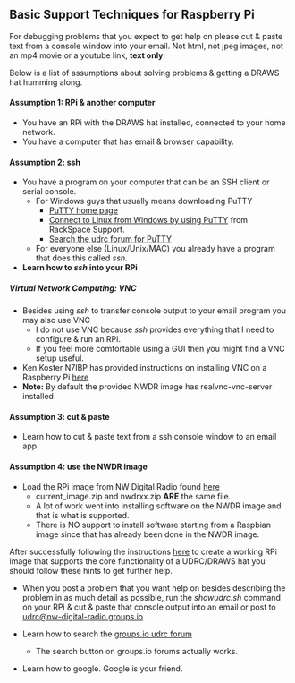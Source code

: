 ## Basic Support Techniques for Raspberry Pi

For debugging problems that you expect to get help on please cut &
paste text from a console window into your email. Not html, not jpeg
images, not an mp4 movie or a youtube link, __text only__.

Below is a list of assumptions about solving problems & getting a
DRAWS hat humming along.

#### Assumption 1: RPi & another computer
* You have an RPi with the DRAWS hat installed, connected to your home network.
* You have a computer that has email & browser capability.

#### Assumption 2: ssh
* You have a program on your computer that can be an SSH client or serial console.
  * For Windows guys that usually means downloading PuTTY
    * [PuTTY home page](https://www.putty.org/)
    * [Connect to Linux from Windows by using PuTTY](https://support.rackspace.com/how-to/connecting-to-linux-from-windows-by-using-putty/) from RackSpace Support.
    * [Search the udrc forum for PuTTY](https://nw-digital-radio.groups.io/g/udrc/search?q=putty)
  * For everyone else (Linux/Unix/MAC) you already have a program that does this called _ssh_.
* __Learn how to _ssh_ into your RPi__

##### Virtual Network Computing: VNC

* Besides using _ssh_ to transfer console output to your email program you may also use VNC
  * I do not use VNC because _ssh_ provides everything that I need to configure & run an RPi.
  * If you feel more comfortable using a GUI then you might find a VNC setup useful.
* Ken Koster N7IBP has provided instructions on installing VNC on a Raspberry Pi [here](https://github.com/nwdigitalradio/n7nix/tree/master/vnc)
* __Note:__ By default the provided NWDR image has realvnc-vnc-server installed

#### Assumption 3: cut & paste
* Learn how to cut & paste text from a ssh console window to an email app.

#### Assumption 4: __use the NWDR image__
* Load the RPi image from NW Digital Radio found [here](http://nwdig.net/downloads/)
  * current_image.zip and nwdrxx.zip __ARE__ the same file.
  * A lot of work went into installing software on the NWDR image and that is what is supported.
  * There is NO support to install software starting from a Raspbian image since that has already been done in the NWDR image.

After successfully following the instructions
[here](https://nw-digital-radio.groups.io/g/udrc/wiki/DRAWS%3A-Getting-Started)
to create a working RPi image that supports the core functionality of a
UDRC/DRAWS hat you should follow these hints to get further help.

* When you post a problem that you want help on besides describing the
problem in as much detail as possible, run the _showudrc.sh_ command
on your RPi & cut & paste that console output into an email or post to
udrc@nw-digital-radio.groups.io

* Learn how to search the [groups.io udrc forum](https://nw-digital-radio.groups.io/g/udrc/topics)
  * The search button on groups.io forums actually works.

* Learn how to google. Google is your friend.